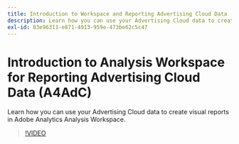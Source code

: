 ```yaml
---
title: Introduction to Workspace and Reporting Advertising Cloud Data
description: Learn how you can use your Advertising Cloud data to create visual reports in Adobe Analytics Analysis Workspace.
exl-id: 83e96311-e871-4913-959e-473be62c5c47
---
```

# Introduction to Analysis Workspace for Reporting Advertising Cloud Data (A4AdC)

Learn how you can use your Advertising Cloud data to create visual reports in Adobe Analytics Analysis Workspace.

>[!VIDEO](https://video.tv.adobe.com/v/33492)
